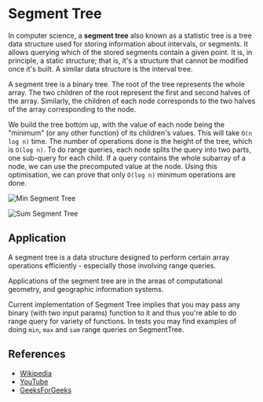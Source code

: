 # Segment Tree

In computer science, a **segment tree** also known as a statistic tree
is a tree data structure used for storing information about intervals,
or segments. It allows querying which of the stored segments contain
a given point. It is, in principle, a static structure; that is,
it's a structure that cannot be modified once it's built. A similar
data structure is the interval tree.

A segment tree is a binary tree. The root of the tree represents the
whole array. The two children of the root represent the
first and second halves of the array. Similarly, the
children of each node corresponds to the two halves of
the array corresponding to the node.

We build the tree bottom up, with the value of each node
being the "minimum" (or any other function) of its children's values. This will
take `O(n log n)` time. The number
of operations done is the height of the tree, which
is `O(log n)`. To do range queries, each node splits the
query into two parts, one sub-query for each child.
If a query contains the whole subarray of a node, we
can use the precomputed value at the node. Using this
optimisation, we can prove that only `O(log n)` minimum
operations are done.

![Min Segment Tree](https://www.geeksforgeeks.org/wp-content/uploads/RangeMinimumQuery.png)

![Sum Segment Tree](https://www.geeksforgeeks.org/wp-content/uploads/segment-tree1.png)

## Application

A segment tree is a data structure designed to perform
certain array operations efficiently - especially those
involving range queries.

Applications of the segment tree are in the areas of computational geometry,
and geographic information systems.

Current implementation of Segment Tree implies that you may
pass any binary (with two input params) function to it and
thus you're able to do range query for variety of functions.
In tests you may find examples of doing `min`, `max` and `sam` range
queries on SegmentTree.

## References

- [Wikipedia](https://en.wikipedia.org/wiki/Segment_tree)
- [YouTube](https://www.youtube.com/watch?v=ZBHKZF5w4YU&index=65&list=PLLXdhg_r2hKA7DPDsunoDZ-Z769jWn4R8)
- [GeeksForGeeks](https://www.geeksforgeeks.org/segment-tree-set-1-sum-of-given-range/)
